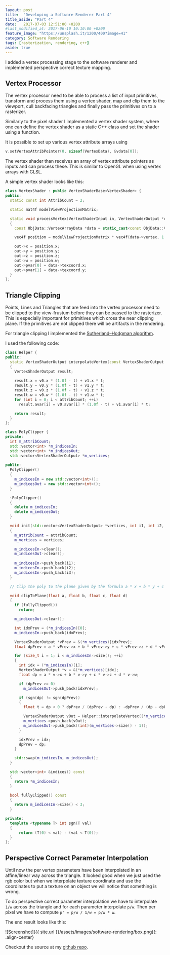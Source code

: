 ```yaml
---
layout: post
title:  "Developing a Software Renderer Part 4"
title_aside: "Part 4"
date:   2017-07-03 12:51:00 +0200
#last_modified_at: 2017-06-10 10:10:00 +0200
feature_image: "https://unsplash.it/1200/400?image=41"
category: Software Rendering
tags: [rasterization, rendering, c++]
aside: true
---
```

I added a vertex processing stage to the software renderer and implemented
perspective correct texture mapping. 

<!-- more -->

## Vertex Processor

The vertex processor need to be able to process a list of input primitives,
transform and process them using a vertex shader, map and clip them to the
viewport, cull backfacing triangles and finally pass the primitives on to a
rasterizer. 

Similarly to the pixel shader I implemented a vertex shader system, where one
can define the vertex shader as a static C++ class and set the shader using a
function.

It is possible to set up various vertex attribute arrays using 

```cpp
v.setVertexAttribPointer(0, sizeof(VertexData), &vdata[0]);
```

The vertex shader than receives an array of vertex attribute pointers as inputs
and can process these. This is similar to OpenGL when using vertex arrays with
GLSL.

A simple vertex shader looks like this:

```cpp
class VertexShader : public VertexShaderBase<VertexShader> {
public:
  static const int AttribCount = 2;

  static mat4f modelViewProjectionMatrix;

  static void processVertex(VertexShaderInput in, VertexShaderOutput *out)
  {
    const ObjData::VertexArrayData *data = static_cast<const ObjData::VertexArrayData*>(in[0]);

    vec4f position = modelViewProjectionMatrix * vec4f(data->vertex, 1.0f);

    out->x = position.x;
    out->y = position.y;
    out->z = position.z;
    out->w = position.w;
    out->pvar[0] = data->texcoord.x;
    out->pvar[1] = data->texcoord.y;
  }
};
```

## Triangle Clipping

Points, Lines and Triangles that are feed into the vertex processor need to be
clipped to the view-frustum before they can be passed to the rasterizer. This is
especially important for primitives which cross the near clipping plane. If the
primitives are not clipped there will be artifacts in the rendering.

For triangle clipping I implemented the [Sutherland–Hodgman algorithm](https://en.wikipedia.org/wiki/Sutherland%E2%80%93Hodgman_algorithm).

I used the following code:

```cpp
class Helper {
public:
  static VertexShaderOutput interpolateVertex(const VertexShaderOutput &v0, const VertexShaderOutput &v1, float t, int attribCount)
  {
    VertexShaderOutput result;
    
    result.x = v0.x * (1.0f - t) + v1.x * t;
    result.y = v0.y * (1.0f - t) + v1.y * t;
    result.z = v0.z * (1.0f - t) + v1.z * t;
    result.w = v0.w * (1.0f - t) + v1.w * t;
    for (int i = 0; i < attribCount; ++i)
      result.avar[i] = v0.avar[i] * (1.0f - t) + v1.avar[i] * t;

    return result;
  }
};

class PolyClipper {
private:
  int m_attribCount;
  std::vector<int> *m_indicesIn;
  std::vector<int> *m_indicesOut;
  std::vector<VertexShaderOutput> *m_vertices;
  
public:
  PolyClipper()
  {
    m_indicesIn = new std::vector<int>();
    m_indicesOut = new std::vector<int>();
  }

  ~PolyClipper()
  {
    delete m_indicesIn;
    delete m_indicesOut;
  }

  void init(std::vector<VertexShaderOutput> *vertices, int i1, int i2, int i3, int attribCount)
  {
    m_attribCount = attribCount;
    m_vertices = vertices;

    m_indicesIn->clear();
    m_indicesOut->clear();
    
    m_indicesIn->push_back(i1);
    m_indicesIn->push_back(i2);
    m_indicesIn->push_back(i3);
  }

  // Clip the poly to the plane given by the formula a * x + b * y + c * z + d * w.

  void clipToPlane(float a, float b, float c, float d)
  {
    if (fullyClipped())
      return;

    m_indicesOut->clear();

    int idxPrev = (*m_indicesIn)[0];
    m_indicesIn->push_back(idxPrev);

    VertexShaderOutput *vPrev = &(*m_vertices)[idxPrev];
    float dpPrev = a * vPrev->x + b * vPrev->y + c * vPrev->z + d * vPrev->w;

    for (size_t i = 1; i < m_indicesIn->size(); ++i)
    {
      int idx = (*m_indicesIn)[i];
      VertexShaderOutput *v = &(*m_vertices)[idx];
      float dp = a * v->x + b * v->y + c * v->z + d * v->w;

      if (dpPrev >= 0)
        m_indicesOut->push_back(idxPrev);

      if (sgn(dp) != sgn(dpPrev))
      {
        float t = dp < 0 ? dpPrev / (dpPrev - dp) : -dpPrev / (dp - dpPrev);

        VertexShaderOutput vOut = Helper::interpolateVertex((*m_vertices)[idxPrev], (*m_vertices)[idx], t, m_attribCount);
        m_vertices->push_back(vOut);
        m_indicesOut->push_back((int)(m_vertices->size() - 1));
      }

      idxPrev = idx;
      dpPrev = dp;
    }

    std::swap(m_indicesIn, m_indicesOut);
  }

  std::vector<int> &indices() const
  {
    return *m_indicesIn;
  }

  bool fullyClipped() const
  {
    return m_indicesIn->size() < 3;
  }

private:
  template <typename T> int sgn(T val) 
  {
      return (T(0) < val) - (val < T(0));
  }
};
```

## Perspective Correct Parameter Interpolation

Until now the per vertex parameters have been interpolated in an affine/linear
way across the triangle. It looked good when we just used the rgb color but when
we interpolate texture coordinate and use the coordinates to put a texture on an
object we will notice that something is wrong.

To do perspective correct parameter interpolation we have to interpolate `1/w`
across the triangle and for each parameter interpolate `p/w`. Then per pixel we
have to compute `p' = p/w / 1/w = p/w * w`.

The end result looks like this:

![Screenshot]({{ site.url }}/assets/images/software-rendering/box.png){: .align-center}

Checkout the source at my [github repo](https://github.com/trenki2/SoftwareRenderer).